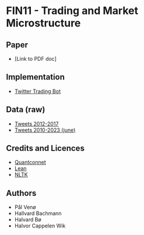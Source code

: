 # FIN11 - Trading and Market Microstructure 

## Paper  
* [Link to PDF doc]

## Implementation 
* [Twitter Trading Bot](code/twitterAlgorithm.py)

## Data (raw)
* [Tweets 2012-2017](https://www.kaggle.com/datasets/kulgen/elon-musks-tweets) 
* [Tweets 2010-2023 (june)](https://www.kaggle.com/datasets/aryansingh0909/elon-musk-tweets-updated-daily?rvi=1)


## Credits and Licences 
* [Quantconnet](https://www.quantconnect.com/)
* [Lean](https://www.lean.io/)
* [NLTK](https://www.nltk.org/)

## Authors 
* Pål Venø 
* Hallvard Bachmann 
* Halvard Bø 
* Halvor Cappelen Wik 

